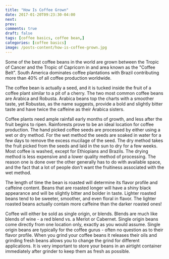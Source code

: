 ```yaml
---
title: "How Is Coffee Grown"
date: 2017-01-20T09:23:30-04:00
next: 
prev: 
comments: true
draft: false
tags: [coffee basics, coffee bean,]
categories: [coffee basics]
image: /posts-content/how-is-coffee-grown.jpg
---
```


<!-- LACEY - A FEW COFFEE BASICS -->
<p>Some of the best coffee beans in the world are grown between the Tropic of Cancer and the Tropic of Capricorn in and area known as the "Coffee Belt". South America dominates coffee plantations with Brazil contributing more than 40% of all coffee production worldwide.</p>
<p>The coffee bean is actually a seed, and it is tucked inside the fruit of a coffee plant similar to a pit of a cherry. The two most common coffee beans are Arabica and Robusta. Arabica beans top the charts with a smoother taste, yet Robustas, as the name suggests, provide a bold and slightly bitter taste and have twice the caffeine as their Arabica sisters.</p>
<p>Coffee plants need ample rainfall early months of growth, and less after the fruit begins to ripen. Rainforests prove to be an ideal location for coffee production. The hand picked coffee seeds are processed by either using a wet or dry method. For the wet method the seeds are soaked in water for a few days to remove the excess mucilage of the seed. The dry method takes the fruit picked from the seeds and laid in the sun to dry for a few weeks. Most coffee is washed, except for Ethiopians and Brazils. The drying method is less expensive and a lower quality method of processing. The reason one is done over the other generally has to do with available space, and the fact that a lot of people don't want the fruitiness associated with the wet method.</p>
<p>The length of time the bean is roasted will determine its flavor profile and caffeine content. Beans that are roasted longer will have a shiny black appearance and will be slightly bitter and bolder in taste. Lighter roasted beans tend to be sweeter, smoother, and even floral in flavor. The lighter roasted beans actually contain more caffeine than the darker roasted ones!</p>
<p>Coffee will either be sold as single origin, or blends. Blends are much like blends of wine - a red blend vs. a Merlot or Cabernet. Single origin beans come directly from one location only, exactly as you would assume. Single origin beans are typically for the coffee gurus - often no question as to their flavor profile. When you grind your coffee beans it releases their oils and grinding fresh beans allows you to change the grind for different applications. It is very important to store your beans in an airtight container immediately after grinder to keep them as fresh as possible.</p>